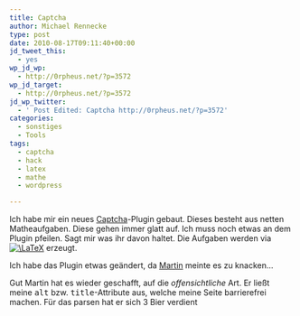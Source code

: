 ```yaml
---
title: Captcha
author: Michael Rennecke
type: post
date: 2010-08-17T09:11:40+00:00
jd_tweet_this:
  - yes
wp_jd_wp:
  - http://0rpheus.net/?p=3572
wp_jd_target:
  - http://0rpheus.net/?p=3572
jd_wp_twitter:
  - ' Post Edited: Captcha http://0rpheus.net/?p=3572'
categories:
  - sonstiges
  - Tools
tags:
  - captcha
  - hack
  - latex
  - mathe
  - wordpress

---
```

Ich habe mir ein neues [Captcha][1]-Plugin gebaut. Dieses besteht aus netten Matheaufgaben. Diese gehen immer glatt auf. Ich muss noch etwas an dem Plugin pfeilen. Sagt mir was ihr davon haltet. Die Aufgaben werden via [<img src='http://s0.wp.com/latex.php?latex=%5CLaTeX&#038;bg=ffffff&#038;fg=000000&#038;s=0' alt='\LaTeX' title='\LaTeX' class='latex' />][2] erzeugt.

Ich habe das Plugin etwas geändert, da [Martin][3] meinte es zu knacken&#8230;

Gut Martin hat es wieder geschafft, auf die _offensichtliche_ Art. Er ließt meine <tt>alt</tt> bzw. <tt>title</tt>-Attribute aus, welche meine Seite barrierefrei machen. Für das parsen hat er sich 3 Bier verdient

 [1]: http://de.wikipedia.org/wiki/CAPTCHA
 [2]: http://www.latex-project.org/
 [3]: https://blog.binfalse.de/2010/08/cracked-a-captcha/